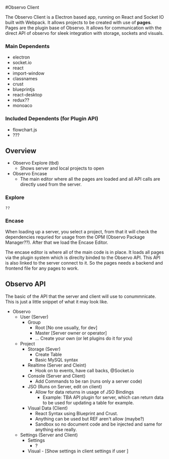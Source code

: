 #Observo Client

The Observo Client is a Electron based app, running on React and Socket IO built with Webpack. It allows projects to be created with use of **pages**. Pages are the plugin base of Observo. It allows for communication with the direct API of observo for sleek integration with storage, sockets and visuals.


### Main Dependents
- electron
- socket.io
- react
- import-window
- classnames
- crust
- blueprintjs
- react-desktop
- redux??
- monoaco

### Included Dependents (for Plugin API)
- flowchart.js
- ???


## Overview


- Observo Explore (tbd)
    - Shows server and local projects to open
- Observo Encase
    - The main editor where all the pages are loaded and all API calls are directly used from the server.
        
### Explore
    ??

### Encase

When loading up a server, you select a project, from that it will check the dependencies requried for usage from the OPM (Observo Package Manager??).
After that we load the Encase Editor.

The encase editor is where all of the main code is in place. It loads all pages via the plugin system which is direclty binded to the Observo API. This API is also linked to the server connect to it. So the pages needs a backend and frontend file for any pages to work.


## Observo API
The basic of the API that the server and client will use to conummnicate. This is just a little snippet of what it may look like.
- Observo
    - User (Server)
        - Group
            - Root [No one usually, for dev]
            - Master [Server owner or operator]
            - ... Create your own (or let plugins do it for you)
    - Project 
        - Storage (Sever)
            - Create Table
            - Basic MySQL syntax
        - Realtime (Server and Cleint)
            - Hook on to events, have call backs, @Socket.io
        - Console (Server and Client)
            - Add Commands to be ran (runs only a server code)
        - JSO (Runs on Server, edit on client)
            - Allow for data returns in usage of JSO Bindings
                - Example: TBA API plugin for server, which can return data to be used for updating a table for example.
        - Visual Data (Client)
            - React Syntax using Blueprint and Crust.
            - Anything can be used but REF aren't allow (maybe?)
            - Sandbox so no document code and be injected and same for anything else really. 
    - Settings (Server and Client)
        - Settings
            - ?
        - Visual - [Show settings in client settings if user ]
    